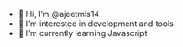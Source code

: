 - 👋 Hi, I’m @ajeetmls14
- 👀 I’m interested in development and tools
- 🌱 I’m currently learning Javascript 


<!---
ajeetmls14/ajeetmls14 is a ✨ special ✨ repository because its `README.md` (this file) appears on your GitHub profile.
You can click the Preview link to take a look at your changes.
--->
